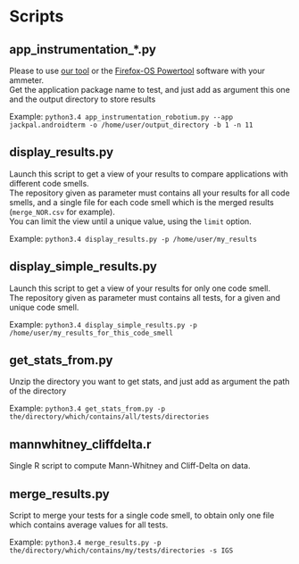 # Scripts

## app\_instrumentation\_*.py  
Please to use [our tool](../lightpowertool) or the [Firefox-OS Powertool](https://github.com/k0pernicus/fxos-powertool) software with your ammeter.  
Get the application package name to test, and just add as argument this one and the output directory to store results

Example: ```python3.4 app_instrumentation_robotium.py --app jackpal.androidterm -o /home/user/output_directory -b 1 -n 11```

## display_results.py
Launch this script to get a view of your results to compare applications with different code smells.  
The repository given as parameter must contains all your results for all code smells, and a single file for each code smell which is the merged results (```merge_NOR.csv``` for example).  
You can limit the view until a unique value, using the ```limit``` option.

Example: ```python3.4 display_results.py -p /home/user/my_results```

## display_simple_results.py
Launch this script to get a view of your results for only one code smell.  
The repository given as parameter must contains all tests, for a given and unique code smell.

Example: ```python3.4 display_simple_results.py -p /home/user/my_results_for_this_code_smell```

## get_stats_from.py  
Unzip the directory you want to get stats, and just add as argument the path of the directory  

Example: ```python3.4 get_stats_from.py -p the/directory/which/contains/all/tests/directories```

## mannwhitney_cliffdelta.r
Single R script to compute Mann-Whitney and Cliff-Delta on data.

## merge_results.py
Script to merge your tests for a single code smell, to obtain only one file which contains average values for all tests.

Example: ```python3.4 merge_results.py -p the/directory/which/contains/my/tests/directories -s IGS```
